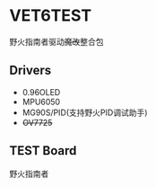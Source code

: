 # VET6TEST   
野火指南者驱动<s>魔改</s>整合包
## Drivers
* 0.96OLED
* MPU6050
* MG90S/PID(支持野火PID调试助手)
* <s>OV7725</s>
## TEST Board
野火指南者


